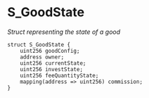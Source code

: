 # S_GoodState
*Struct representing the state of a good*


```solidity
struct S_GoodState {
    uint256 goodConfig;
    address owner;
    uint256 currentState;
    uint256 investState;
    uint256 feeQuantityState;
    mapping(address => uint256) commission;
}
```

